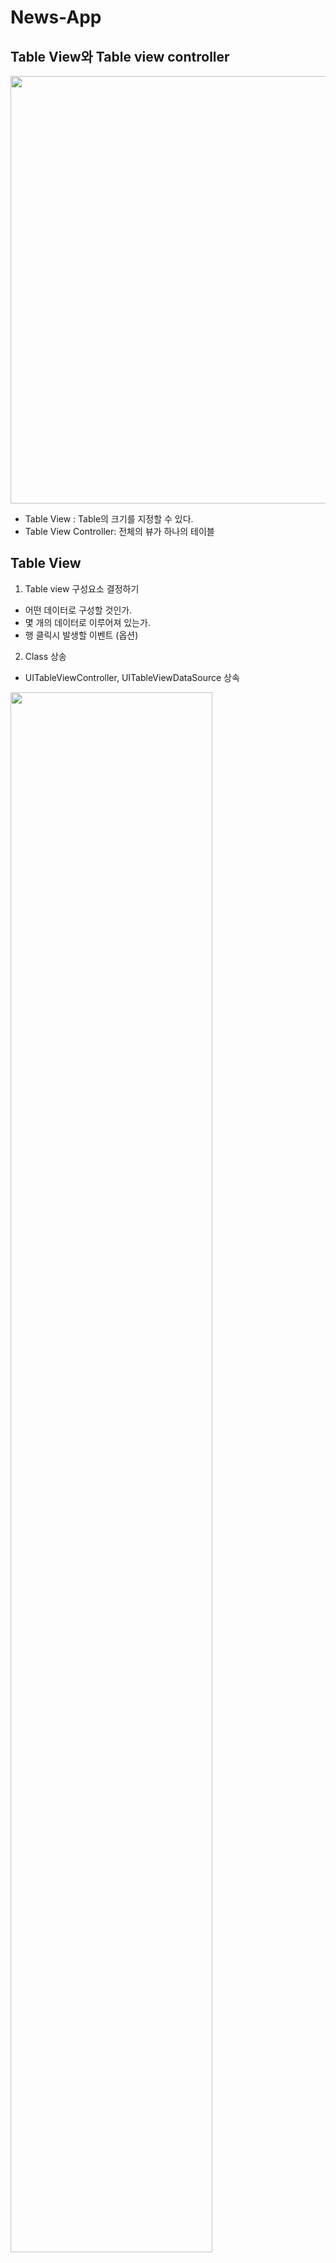 # News-App

## Table View와 Table view controller
<img width="684" src="https://user-images.githubusercontent.com/68676844/145227678-afb28f92-2232-4d90-b264-e1ca0234d923.png">

- Table View : Table의 크기를 지정할 수 있다.
- Table View Controller: 전체의 뷰가 하나의 테이블


## Table View
1. Table view 구성요소 결정하기
- 어떤 데이터로 구성할 것인가.
- 몇 개의 데이터로 이루어져 있는가.
- 행 클릭시 발생할 이벤트 (옵션)

2. Class 상송
- UITableViewController, UITableViewDataSource 상속
<img width="80%" src="https://user-images.githubusercontent.com/68676844/145227865-61d7a207-3670-4714-aa36-424ce13741a6.png">


- 발생한 Error는 Fix 버튼을 눌러 해결할 수 있다.


<img width="80%" src="https://user-images.githubusercontent.com/68676844/145227967-bc247f48-0edd-4917-b543-1ce8d2c2ece5.png">


3. 결과
<img height="500" src="https://user-images.githubusercontent.com/68676844/145229074-95e253b9-4721-4b24-a520-b02ecfc7607b.gif">


## Table View (Dynamic)
1. Table View Cell 추가
<img width="80%" src="https://user-images.githubusercontent.com/68676844/145255943-40625fdc-8159-49a0-bb72-79a589124faf.png">


2. Lable 추가 및 class와 연결
<img width="80%" src="https://user-images.githubusercontent.com/68676844/145256027-2abe6d4a-a52e-434d-98d4-4bfe94fa28b2.png">


- Lable은 cell 안에 추가한다.

<img width="80%" src="https://user-images.githubusercontent.com/68676844/145256179-9f20bdc6-d4ae-4d26-b131-abfe6d1d9b31.png">


- Table View를 보면 Dynamic Prototypes가 설정된 것이 보일 것이다.


3. 결과화면

추가) 타입캐스팅 as

- 부모와 자식 간의 관계를 정하는데에 있어 친자를 확인하는 용도이다.

1) as?

- 안전한 추론 방법이다. (내가 자식이 맞니?)

2) as!

- 강제로 추론하는 방법이다. (내가 자식이 맞아!)


## News App

1. HTTP 통신
- urlsession


2. JSON 데이터 형태
- 정의: Javascript 객체 문법으로 구조화된 데이터를 표현하기 위한 문자 기반의 표준 포맷
- 간단히 말하자면, 네트워크에서 통신 내에서 데이터를 주고받을 때 JSON으로 주고받는 데이터 형태
- 기본 형태: {"key":"value"} 또는 {["value","value","value"]}
- 추가: {[{"key":"value"}, {"key":"value"}, {"key":"value"}]} 이러한 배열로 선언 가능


3. 구현
- 위 결과화면에서 숫자(인덱스)가 테이블뷰에 있는 것을 볼 수 있다.
- 이를 News API에서 정보를 받아오고, 숫자(인덱스) 대신 뉴스의 title을 출력하고자 한다.

1) API 불러오기
- [News API](https://newsapi.org) 접속 후 개인 API 키 발급



```swift
let task = URLSession.shared.dataTask(with: URL(string: "https://newsapi.org/v2/everything?q=apple&from=2021-12-07&to=2021-12-07&sortBy=popularity&apiKey=KEY_VALUE")!) { (data, response, error )in
// json 처리
}
```


- URLSessio.shared.dataTask의 함수 원형을 보면 URLSessionDataTask를 반환하기 때문에 변수에 저장한다. 

2) json 처리 코드

(1) Dictionary
- Swift의 json = Dictionary라고 생각하면 된다.
- key와 value가 배열에 담겨있는 형태이다.


```swift
let dic: [String: String] = ["key": "value"]
```


만약, value의 값이 일정하지 않다면 String 대신 Any로 선언한다.

(2) JSONSerialization
- Dictionary를 jsonObject로 타입으로 변경하는 것이다.


```swift
let json = try JSONSerialization.jsonObject(with: dataJson, options: []) as! Dictionary<String, Any>
```


반드시 예외처리를 통해 json이 처리된 경우에만 실행되도록 do catch문 안에 작성해야한다.


(3) 특정 값 가져오기


``` swift
let articles = json["articles"] as! Array<Dictionary<String, Any>>
self.newsData = articles
```


받아온 json에서 Key 값이 article인 것을 articles라는 상수에 저장하고, 클래스 내부 newsData에 저장한다.

(4) Table View (UI)에 표현


``` swift
DispatchQueue.main.async {
    self.TableViewMain.reloadData()
}
```


- tableView 함수에 값을 변경하는 코드를 따로 작성해야한다.


3) 결과 화면
<img height="500" src="https://user-images.githubusercontent.com/68676844/145375060-10b2978d-f987-442e-a649-9daf1504e8d3.png">


## News App Detail
- 위에서 만든 뉴스 제목을 클릭하면, 뉴스 내용을 볼 수 있도록 구현하고자 한다.

1. 클릭 시 이동할 수 있도록 구현

1) Navigation controller 추가

2) 새로 생긴 Root view 삭제

3) 기존 Table view를 root view로 설정



2. 뉴스 상세 화면
1) View Controller 추가


2) View controller scene에 id 부여
보통 클래스명과 동일하게 설정한다. (NewsDetailController)

3) Class 생성 후 위 Scene과 연결

4) Image View
(1) Image view 추가

(2) constraint 추가

(3) view의 content mode 설정
- Aspect Fit으로 설정

4) 뉴스 내용
(1) Lable 추가

(2) Lable과 Image view 사이 constraint 추가
- vertical spac....?

(3) Label contraint 추가
- 좌, 우 추가


5) Image view, Label을 class와 연결
(1) Image url 값 받기
(2) descriptrion 값 받기


3. 값 넘기기
- tableView delegate
- storyboard(segue) 총 2가지 방법을 사용할 수 있다.

4. 화면 이동
